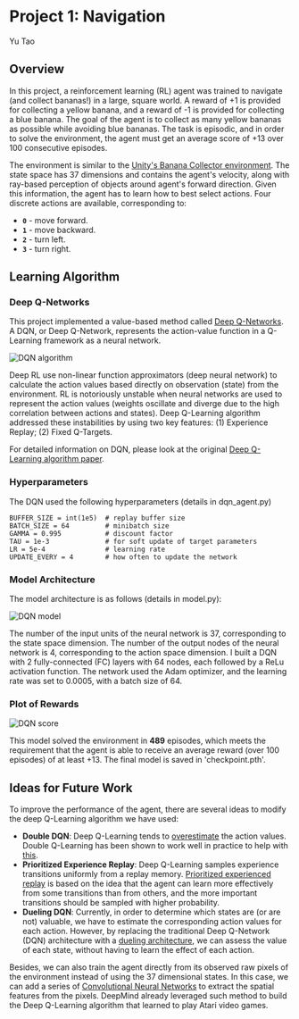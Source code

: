 # Project 1: Navigation
Yu Tao

## Overview

In this project, a reinforcement learning (RL) agent was trained to navigate (and collect bananas!) in a large, square world. A reward of +1 is provided for collecting a yellow banana, and a reward of -1 is provided for collecting a blue banana. The goal of the agent is to collect as many yellow bananas as possible while avoiding blue bananas. The task is episodic, and in order to solve the environment, the agent must get an average score of +13 over 100 consecutive episodes.

The environment is similar to the [Unity's Banana Collector environment](https://github.com/Unity-Technologies/ml-agents/blob/master/docs/Learning-Environment-Examples.md#banana-collector). The state space has 37 dimensions and contains the agent's velocity, along with ray-based perception of objects around agent's forward direction. Given this information, the agent has to learn how to best select actions. Four discrete actions are available, corresponding to:
- **`0`** - move forward.
- **`1`** - move backward.
- **`2`** - turn left.
- **`3`** - turn right.

## Learning Algorithm

### Deep Q-Networks

This project implemented a value-based method called [Deep Q-Networks](https://en.wikipedia.org/wiki/Q-learning). A DQN, or Deep Q-Network, represents the action-value function in a Q-Learning framework as a neural network.

![DQN algorithm](./images/DQN_algorithm.png)

Deep RL use non-linear function approximators (deep neural network) to calculate the action values based directly on observation (state) from the environment. RL is notoriously unstable when neural networks are used to represent the action values (weights oscillate and diverge due to the high correlation between actions and states). Deep Q-Learning algorithm addressed these instabilities by using two key features: (1) Experience Replay; (2) Fixed Q-Targets.

For detailed information on DQN, please look at the original [Deep Q-Learning algorithm paper](https://storage.googleapis.com/deepmind-media/dqn/DQNNaturePaper.pdf).

### Hyperparameters

The DQN used the following hyperparameters (details in dqn_agent.py)

```
BUFFER_SIZE = int(1e5)  # replay buffer size
BATCH_SIZE = 64         # minibatch size 
GAMMA = 0.995           # discount factor 
TAU = 1e-3              # for soft update of target parameters
LR = 5e-4               # learning rate 
UPDATE_EVERY = 4        # how often to update the network
```

### Model Architecture

The model architecture is as follows (details in model.py):

![DQN model](./images/Model.png)

The number of the input units of the neural network is 37, corresponding to the state space dimension. The number of the output nodes of the neural network is 4, corresponding to the action space dimension. I built a DQN with 2 fully-connected (FC) layers with 64 nodes, each followed by a ReLu activation function. The network used the Adam optimizer, and the learning rate was set to 0.0005, with a batch size of 64.


### Plot of Rewards

![DQN score](./images/Score.png)

This model solved the environment in **489** episodes, which meets the requirement that the agent is able to receive an average reward (over 100 episodes) of at least +13. The final model is saved in 'checkpoint.pth'.

## Ideas for Future Work

To improve the performance of the agent, there are several ideas to modify the deep Q-Learning algorithm we have used:
-	**Double DQN**: Deep Q-Learning tends to [overestimate](https://www.ri.cmu.edu/pub_files/pub1/thrun_sebastian_1993_1/thrun_sebastian_1993_1.pdf) the action values. Double Q-Learning has been shown to work well in practice to help with [this](https://arxiv.org/abs/1509.06461).
-	**Prioritized Experience Replay**: Deep Q-Learning samples experience transitions uniformly from a replay memory. [Prioritized experienced replay](https://arxiv.org/abs/1511.05952) is based on the idea that the agent can learn more effectively from some transitions than from others, and the more important transitions should be sampled with higher probability.
-	**Dueling DQN**: Currently, in order to determine which states are (or are not) valuable, we have to estimate the corresponding action values for each action. However, by replacing the traditional Deep Q-Network (DQN) architecture with a [dueling architecture](https://arxiv.org/abs/1511.06581), we can assess the value of each state, without having to learn the effect of each action.

Besides, we can also train the agent directly from its observed raw pixels of the environment instead of using the 37 dimensional states. In this case, we can add a series of [Convolutional Neural Networks](https://en.wikipedia.org/wiki/Convolutional_neural_network) to extract the spatial features from the pixels. DeepMind already leveraged such method to build the Deep Q-Learning algorithm that learned to play Atari video games.
